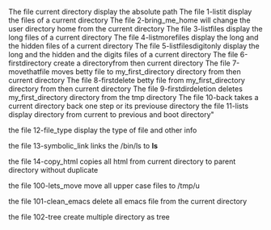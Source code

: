 The file current directory display the absolute path
The file 1-listit display the files of a current directory
The file 2-bring_me_home will change the user directory home from the current directory
The file 3-listfiles display the long files of a current directory
The file 4-listmorefiles display the long  and the hidden files of a current directory
The file 5-listfilesdigitonly display the long  and the hidden and the digits files of a current directory
The file 6-firstdirectory create a directoryfrom then current directory
The file 7-movethatfile moves betty file to my_first_directory directory from then current directory
The file 8-firstdelete betty file from my_first_directory directory from then current directory
The file 9-firstdirdeletion deletes my_first_directory directory from the tmp directory
The file 10-back takes a current directory back one step or its previouse directory
the file 11-lists display directory from current to previous and boot directory"

the file 12-file_type display the type of file and other info

the file 13-symbolic_link links the /bin/ls to __ls__

the file 14-copy_html copies all html from current directory to parent directory without duplicate

the file 100-lets_move move all upper case files to /tmp/u

the file 101-clean_emacs delete all emacs file from the current directory

the file 102-tree create multiple directory as tree

